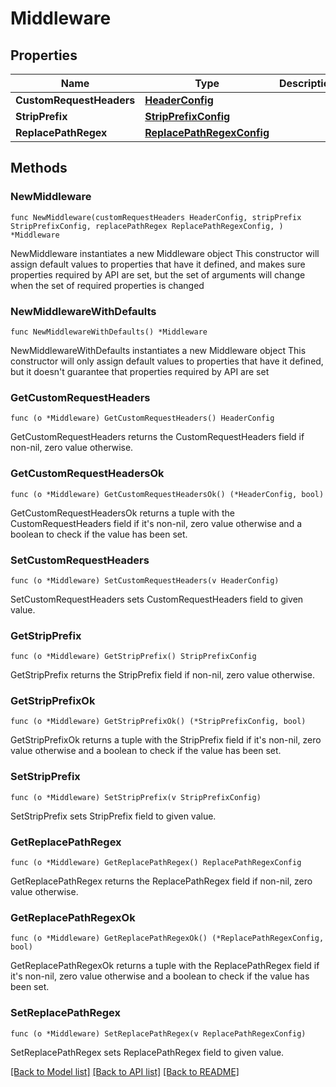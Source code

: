 # Middleware

## Properties

Name | Type | Description | Notes
------------ | ------------- | ------------- | -------------
**CustomRequestHeaders** | [**HeaderConfig**](HeaderConfig.md) |  | 
**StripPrefix** | [**StripPrefixConfig**](StripPrefixConfig.md) |  | 
**ReplacePathRegex** | [**ReplacePathRegexConfig**](ReplacePathRegexConfig.md) |  | 

## Methods

### NewMiddleware

`func NewMiddleware(customRequestHeaders HeaderConfig, stripPrefix StripPrefixConfig, replacePathRegex ReplacePathRegexConfig, ) *Middleware`

NewMiddleware instantiates a new Middleware object
This constructor will assign default values to properties that have it defined,
and makes sure properties required by API are set, but the set of arguments
will change when the set of required properties is changed

### NewMiddlewareWithDefaults

`func NewMiddlewareWithDefaults() *Middleware`

NewMiddlewareWithDefaults instantiates a new Middleware object
This constructor will only assign default values to properties that have it defined,
but it doesn't guarantee that properties required by API are set

### GetCustomRequestHeaders

`func (o *Middleware) GetCustomRequestHeaders() HeaderConfig`

GetCustomRequestHeaders returns the CustomRequestHeaders field if non-nil, zero value otherwise.

### GetCustomRequestHeadersOk

`func (o *Middleware) GetCustomRequestHeadersOk() (*HeaderConfig, bool)`

GetCustomRequestHeadersOk returns a tuple with the CustomRequestHeaders field if it's non-nil, zero value otherwise
and a boolean to check if the value has been set.

### SetCustomRequestHeaders

`func (o *Middleware) SetCustomRequestHeaders(v HeaderConfig)`

SetCustomRequestHeaders sets CustomRequestHeaders field to given value.


### GetStripPrefix

`func (o *Middleware) GetStripPrefix() StripPrefixConfig`

GetStripPrefix returns the StripPrefix field if non-nil, zero value otherwise.

### GetStripPrefixOk

`func (o *Middleware) GetStripPrefixOk() (*StripPrefixConfig, bool)`

GetStripPrefixOk returns a tuple with the StripPrefix field if it's non-nil, zero value otherwise
and a boolean to check if the value has been set.

### SetStripPrefix

`func (o *Middleware) SetStripPrefix(v StripPrefixConfig)`

SetStripPrefix sets StripPrefix field to given value.


### GetReplacePathRegex

`func (o *Middleware) GetReplacePathRegex() ReplacePathRegexConfig`

GetReplacePathRegex returns the ReplacePathRegex field if non-nil, zero value otherwise.

### GetReplacePathRegexOk

`func (o *Middleware) GetReplacePathRegexOk() (*ReplacePathRegexConfig, bool)`

GetReplacePathRegexOk returns a tuple with the ReplacePathRegex field if it's non-nil, zero value otherwise
and a boolean to check if the value has been set.

### SetReplacePathRegex

`func (o *Middleware) SetReplacePathRegex(v ReplacePathRegexConfig)`

SetReplacePathRegex sets ReplacePathRegex field to given value.



[[Back to Model list]](../README.md#documentation-for-models) [[Back to API list]](../README.md#documentation-for-api-endpoints) [[Back to README]](../README.md)



